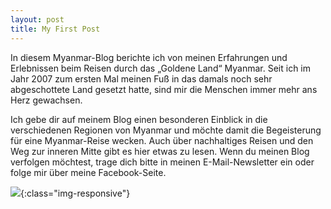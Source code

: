 ```yaml
---
layout: post
title: My First Post
---
```

In diesem Myanmar-Blog berichte ich von meinen Erfahrungen und Erlebnissen beim Reisen durch das „Goldene Land“ Myanmar. Seit ich im Jahr 2007 zum ersten Mal meinen Fuß in das damals noch sehr abgeschottete Land gesetzt hatte, sind mir die Menschen immer mehr ans Herz gewachsen.

Ich gebe dir auf meinem Blog einen besonderen Einblick in die verschiedenen Regionen von Myanmar und möchte damit die Begeisterung für eine Myanmar-Reise wecken. Auch über nachhaltiges Reisen und den Weg zur inneren Mitte gibt es hier etwas zu lesen. Wenn du meinen Blog verfolgen möchtest, trage dich bitte in meinen E-Mail-Newsletter ein oder folge mir über meine Facebook-Seite.


![](https://pbs.twimg.com/media/DoWxBBLXoAALVrw?format=jpg&name=medium){:class="img-responsive"}

<!--stackedit_data:
eyJoaXN0b3J5IjpbLTE3MjI4OTIyMzIsLTEyMTAwMTM3NSwxNz
E1MzgxMzI3XX0=
-->